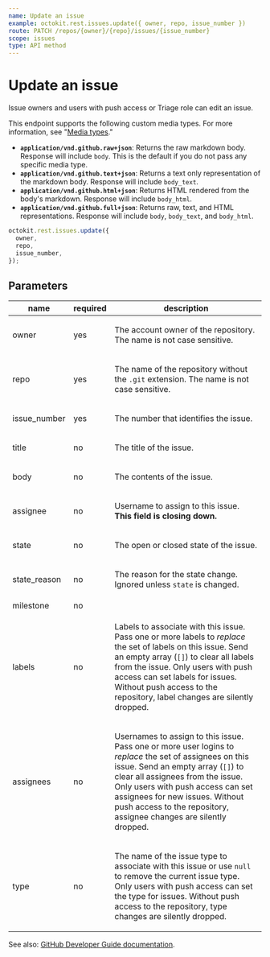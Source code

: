 ```yaml
---
name: Update an issue
example: octokit.rest.issues.update({ owner, repo, issue_number })
route: PATCH /repos/{owner}/{repo}/issues/{issue_number}
scope: issues
type: API method
---
```


# Update an issue

Issue owners and users with push access or Triage role can edit an issue.

This endpoint supports the following custom media types. For more information, see "[Media types](https://docs.github.com/rest/using-the-rest-api/getting-started-with-the-rest-api#media-types)."

- **`application/vnd.github.raw+json`**: Returns the raw markdown body. Response will include `body`. This is the default if you do not pass any specific media type.
- **`application/vnd.github.text+json`**: Returns a text only representation of the markdown body. Response will include `body_text`.
- **`application/vnd.github.html+json`**: Returns HTML rendered from the body's markdown. Response will include `body_html`.
- **`application/vnd.github.full+json`**: Returns raw, text, and HTML representations. Response will include `body`, `body_text`, and `body_html`.

```js
octokit.rest.issues.update({
  owner,
  repo,
  issue_number,
});
```

## Parameters

<table>
  <thead>
    <tr>
      <th>name</th>
      <th>required</th>
      <th>description</th>
    </tr>
  </thead>
  <tbody>
    <tr><td>owner</td><td>yes</td><td>

The account owner of the repository. The name is not case sensitive.

</td></tr>
<tr><td>repo</td><td>yes</td><td>

The name of the repository without the `.git` extension. The name is not case sensitive.

</td></tr>
<tr><td>issue_number</td><td>yes</td><td>

The number that identifies the issue.

</td></tr>
<tr><td>title</td><td>no</td><td>

The title of the issue.

</td></tr>
<tr><td>body</td><td>no</td><td>

The contents of the issue.

</td></tr>
<tr><td>assignee</td><td>no</td><td>

Username to assign to this issue. **This field is closing down.**

</td></tr>
<tr><td>state</td><td>no</td><td>

The open or closed state of the issue.

</td></tr>
<tr><td>state_reason</td><td>no</td><td>

The reason for the state change. Ignored unless `state` is changed.

</td></tr>
<tr><td>milestone</td><td>no</td><td>

</td></tr>
<tr><td>labels</td><td>no</td><td>

Labels to associate with this issue. Pass one or more labels to _replace_ the set of labels on this issue. Send an empty array (`[]`) to clear all labels from the issue. Only users with push access can set labels for issues. Without push access to the repository, label changes are silently dropped.

</td></tr>
<tr><td>assignees</td><td>no</td><td>

Usernames to assign to this issue. Pass one or more user logins to _replace_ the set of assignees on this issue. Send an empty array (`[]`) to clear all assignees from the issue. Only users with push access can set assignees for new issues. Without push access to the repository, assignee changes are silently dropped.

</td></tr>
<tr><td>type</td><td>no</td><td>

The name of the issue type to associate with this issue or use `null` to remove the current issue type. Only users with push access can set the type for issues. Without push access to the repository, type changes are silently dropped.

</td></tr>
  </tbody>
</table>

See also: [GitHub Developer Guide documentation](https://docs.github.com/rest/issues/issues#update-an-issue).
